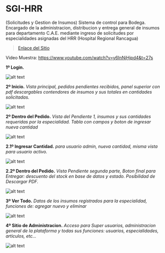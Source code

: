 # SGI-HRR
(Solicitudes y Gestion de Insumos) Sistema de control para Bodega. Encargado de la administracion, distribucion y entrega general de insumos para departamento C.A.E. mediante ingreso de solicitudes por especialidades asignadas del HRR (Hospital Regional Rancagua)
> <a href="sgi-hrr.herokuapp.com" target="_blank">Enlace del Sitio</a>

Video Muestra: 
https://www.youtube.com/watch?v=y6InNjHjpd4&t=27s


**1º Login.**

![alt text](https://lh4.googleusercontent.com/ABZfnaTFIhgnboWvr06umHpzZsNlESLVoRvD4sC-P_aHS2S01Rjh3CBvWhoPhoDSJ9Wu_rLgzysDnJYDDdgZ=w1440-h733-rw)


**2º Inicio.**
*Vista principal, pedidos pendientes recibidos, panel superior con pdf descargables contendores de insumos y sus totales en cantidades solicitadas.*

![alt text](https://lh4.googleusercontent.com/9eHD3PjMGgffn4kqvdh-itGT89gX0P0bkw4GM5ULxabMm5NWitqZbQGTRunphw3iS6Po1W-KFiBxZJ_WF1OU=w1440-h733-rw)

**2º Dentro del Pedido.**
*Vista del Pendiente 1, insumos y sus cantidades requeridas por la especialidad.*
*Tabla con campos y boton de ingresar nueva cantidad*

![alt text](https://lh5.googleusercontent.com/pl_rZSJZthWwxksWkjOBvpQgp9q1cFdz3XTkcm-yHuB7dOPCsKutSSa5Ev2zIYc2hl4vvVXTn5f_H1JS2REu=w1440-h733-rw)

**2.1º Ingresar Cantidad.**
*para usuario admin, nueva cantidad, misma vista para usuario activo.*

![alt text](https://lh6.googleusercontent.com/Kl1LGVGPjDzIMOnxZh7vtLSNqEWOOR_yRKb7HPahWKvZpyDsbQvUOlY1PAqE5cdYkw3YkCNSqU2aJcR9YQBz=w1440-h733-rw)

**2.2º Dentro del Pedido.**
*Vista Pendiente segunda parte, Boton final para Entregar: descuento del stock en base de datos y estado.
Posibilidad de Descargar PDF.*

![alt text](https://lh5.googleusercontent.com/rHqWGeCLgMPDItleCQEqRWcRbaMbkzugLFzdf8tCVqcQSfMzuYC107ti_zj1F4AvO6PTrS2QwLfXgY3OOVtz=w1440-h733-rw)

**3º Ver Todo.**
*Datos de los insumos registrados para la especialidad, funciones de: agregar nuevo y eliminar*

![alt text](https://lh4.googleusercontent.com/3jwV5VVg6SnwYWKkRUkckU_ZC8kYX1XxT7g0ZUXLdmCkScqwOAZNvK58Xn54N20JTqPf1DwJD_uHb4LjsZZl=w1440-h733-rw)

**4º Sitio de Administracion.**
*Acceso para Super usuarios, administracion general de la plataforma y todas sus funciones: usuarios, especialidades, articulos, etc...*

![alt text](https://lh6.googleusercontent.com/snyX0OySO7l56MNQwX0QLFHTbjWbQ3VTpDwXTNj7FQ7L9aHOmOnwLKZymzW-FvB-q0EVzMXhBavsNfwkpudK=w1440-h733-rw)
